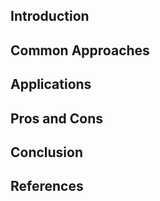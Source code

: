 ## Introduction

<!-- -   Definition of semi-supervised learning
-   The goal of semi-supervised learning
-   Why semi-supervised learning is useful
-   Comparison to supervised and unsupervised learning -->

## Common Approaches

<!-- -   Common techniques for semi-supervised learning -->

## Applications

<!-- -   Examples of real-world problems that can be solved with semi-supervised learning -->

## Pros and Cons

<!-- -   Advantages of semi-supervised learning
-   Limitations and challenges of semi-supervised learning -->

## Conclusion

<!-- -   Summary of key points -->

## References
